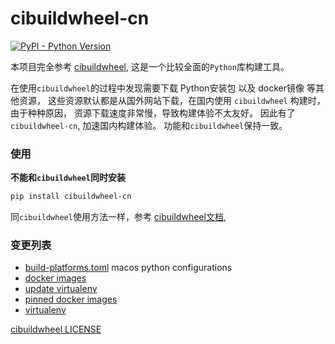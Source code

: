 cibuildwheel-cn
============

[![PyPI - Python Version](https://badgen.net/badge/pypi/v2.16.2.1/blue)](https://pypi.org/project/cibuildwhell-cn)

本项目完全参考 [cibuildwheel](https://github.com/pypa/cibuildwheel), 这是一个比较全面的`Python`库构建工具。

在使用`cibuildwheel`的过程中发现需要下载 Python安装包 以及 docker镜像 等其他资源，
这些资源默认都是从国外网站下载，在国内使用 `cibuildwheel` 构建时， 由于种种原因，
资源下载速度非常慢，导致构建体验不太友好。 因此有了 `cibuildwheel-cn`, 加速国内构建体验。
功能和`cibuildwheel`保持一致。

### 使用

**不能和`cibuildwheel`同时安装**

```bash
pip install cibuildwheel-cn
```

同`cibuildwheel`使用方法一样，参考 [cibuildwheel文档](https://cibuildwheel.readthedocs.io/en/v2.16.2/),

### 变更列表

- [build-platforms.toml](cibuildwheel/resources/build-platforms.toml) macos python configurations
- [docker images](bin/update_docker.py)
- [update virtualenv](bin/update_virtualenv.py)
- [pinned docker images](cibuildwheel/resources/pinned_docker_images.cfg)
- [virtualenv](cibuildwheel/resources/virtualenv.toml)

[cibuildwheel LICENSE](CIBUILDWHEEL_LICENSE)
